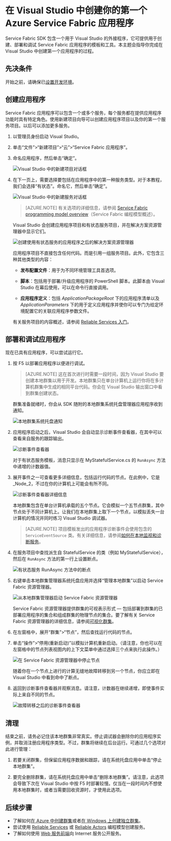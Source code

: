 <properties
   pageTitle="在 Visual Studio 中创建你的第一个 Service Fabric 应用程序 | Azure"
   description="使用 Visual Studio 创建、部署和调试 Service Fabric 应用程序"
   services="service-fabric"
   documentationCenter=".net"
   authors="seanmck"
   manager="timlt"
   editor=""/>

<tags
   ms.service="service-fabric"
   ms.date="06/09/2016"
   wacn.date="07/04/2016"/>

# 在 Visual Studio 中创建你的第一个 Azure Service Fabric 应用程序

Service Fabric SDK 包含一个用于 Visual Studio 的外接程序，它可提供用于创建、部署和调试 Service Fabric 应用程序的模板和工具。本主题会指导你完成在 Visual Studio 中创建第一个应用程序的过程。

## 先决条件

开始之前，请确保已[设置开发环境](/documentation/articles/service-fabric-get-started)。



## 创建应用程序

Service Fabric 应用程序可以包含一个或多个服务，每个服务都在提供应用程序功能时具有特定角色。使用新建项目向导可以创建应用程序项目以及你的第一个服务项目。以后可以添加更多服务。

1. 以管理员身份启动 Visual Studio。

2. 单击“文件”>“新建项目”>“云”>“Service Fabric 应用程序”。

3. 命名应用程序，然后单击“确定”。

	![Visual Studio 中的新建项目对话框][1]

4. 在下一页上，需要选择要包括在应用程序中的第一种服务类型。对于本教程，我们会选择“有状态”。命名它，然后单击“确定”。

	![Visual Studio 中的新建服务对话框][2]

	>[AZURE.NOTE] 有关选项的详细信息，请参阅 [Service Fabric programming model overview](/documentation/articles/service-fabric-choose-framework)（Service Fabric 编程模型概述）。

	Visual Studio 会创建应用程序项目和有状态服务项目，并在解决方案资源管理器中显示它们。

	![创建使用有状态服务的应用程序之后的解决方案资源管理器][3]

	应用程序项目不直接包含任何代码。而是引用一组服务项目。此外，它包含三种其他类型的内容：

	- **发布配置文件**：用于为不同环境管理工具首选项。

	- **脚本**：包括用于部署/升级应用程序的 PowerShell 脚本。此脚本由 Visual Studio 在幕后使用，可以在命令行直接调用。

	- **应用程序定义**：包括 *ApplicationPackageRoot* 下的应用程序清单以及 *ApplicationParameters* 下的用于定义应用程序并使你可以专门为给定环境配置它的关联应用程序参数文件。

    有关服务项目的内容概述，请参阅 [Reliable Services 入门](/documentation/articles/service-fabric-reliable-services-quick-start)。

## 部署和调试应用程序

现在已具有应用程序，可以尝试运行它。

1. 按 F5 以部署应用程序以便进行调试。

	>[AZURE.NOTE] 这在首次进行时需要一段时间，因为 Visual Studio 要创建本地群集以用于开发。本地群集只在单台计算机上运行你将在多计算机群集中生成的相同平台代码。你会在 Visual Studio 输出窗口中看到群集创建状态。

	群集准备就绪时，你会从 SDK 随附的本地群集系统托盘管理器应用程序收到通知。

	![本地群集系统托盘通知][4]

2. 应用程序启动之后，Visual Studio 会自动显示诊断事件查看器，在其中可以查看来自服务的跟踪输出。

	![诊断事件查看器][5]

	对于有状态服务模板，消息只显示在 MyStatefulService.cs 的 `RunAsync` 方法中递增的计数器值。

3. 展开事件之一可查看更多详细信息，包括运行代码的节点。在此例中，它是 \_Node\_2，不过在你的计算机上可能会有所不同。

	![诊断事件查看器详细信息][6]

	本地群集包含在单台计算机承载的五个节点。它会模拟一个五节点群集，其中节点处于不同计算机上。让我们在本地群集上取下一个节点，以模拟丢失一台计算机的情况并同时练习 Visual Studio 调试器。

    >[AZURE.NOTE] 项目模板发出的应用程序诊断事件会使用包含的 `ServiceEventSource` 类。有关详细信息，请参阅[如何在本地监视和诊断服务](/documentation/articles/service-fabric-diagnostics-how-to-monitor-and-diagnose-services-locally)。

4. 在服务项目中查找派生自 StatefulService 的类（例如 MyStatefulService），然后在 `RunAsync` 方法的第一行上设置断点。

	![有状态服务 RunAsync 方法中的断点][7]

5. 右键单击本地群集管理器系统托盘应用并选择“管理本地群集”以启动 Service Fabric 资源管理器。

    ![从本地群集管理器启动 Service Fabric 资源管理器][systray-launch-sfx]

    Service Fabric 资源管理器提供群集的可视表示形式 — 包括部署到群集的已部署应用程序的集合和组成群集的物理节点的集合。要了解有关 Service Fabric 资源管理器的详细信息，请参阅[可视化群集](/documentation/articles/service-fabric-visualizing-your-cluster)。

6. 在左窗格中，展开“群集”>“节点”，然后查找运行代码的节点。

7. 单击“操作”>“停用(重新启动)”以模拟计算机重新启动。（请注意，你也可以在左窗格中的节点列表视图内的上下文菜单中通过选择三个点来执行此操作。）

	![在 Service Fabric 资源管理器中停止节点][sfx-stop-node]

	随着你在一个节点上进行的计算无缝地故障转移到另一个节点，你应立即在 Visual Studio 中看到命中了断点。

8. 返回到诊断事件查看器并观察消息。请注意，计数器在继续递增，即使事件实际上来自不同的节点。

    ![故障转移之后的诊断事件查看器][diagnostic-events-viewer-detail-post-failover]

## 清理

  结束之前，请务必记住该本地群集非常真实。停止调试器会删除你的应用程序实例，并取消注册应用程序类型。不过，群集将继续在后台运行。可通过几个选项对此进行管理：

  1. 若要关闭群集，但保留应用程序数据和跟踪，请在系统托盘应用中单击“停止本地群集”。

  2. 要完全删除群集，请在系统托盘应用中单击“删除本地群集”。请注意，此选项会导致下次在 Visual Studio 中按 F5 时部署较慢。仅当在一段时间内不想使用本地群集时，或者当需要回收资源时，才使用此选项。

## 后续步骤

- 了解如何[在 Azure 中创建群集](/documentation/articles/service-fabric-cluster-creation-via-portal)或者[在 Windows 上创建独立群集](/documentation/articles/service-fabric-cluster-creation-for-windows-server)。
- 尝试使用 [Reliable Services](/documentation/articles/service-fabric-reliable-services-quick-start) 或 [Reliable Actors](/documentation/articles/service-fabric-reliable-actors-get-started) 编程模型创建服务。
- 了解如何使用 [Web 服务前端](/documentation/articles/service-fabric-add-a-web-frontend)向 Internet 服务公开服务。

<!-- Image References -->

[1]: ./media/service-fabric-create-your-first-application-in-visual-studio/new-project-dialog.png
[2]: ./media/service-fabric-create-your-first-application-in-visual-studio/new-project-dialog-2.png
[3]: ./media/service-fabric-create-your-first-application-in-visual-studio/solution-explorer-stateful-service-template.png
[4]: ./media/service-fabric-create-your-first-application-in-visual-studio/local-cluster-manager-notification.png
[5]: ./media/service-fabric-create-your-first-application-in-visual-studio/diagnostic-events-viewer.png
[6]: ./media/service-fabric-create-your-first-application-in-visual-studio/diagnostic-events-viewer-detail.png
[7]: ./media/service-fabric-create-your-first-application-in-visual-studio/runasync-breakpoint.png
[sfx-stop-node]: ./media/service-fabric-create-your-first-application-in-visual-studio/sfe-deactivate-node.png
[systray-launch-sfx]: ./media/service-fabric-create-your-first-application-in-visual-studio/launch-sfx.png
[diagnostic-events-viewer-detail-post-failover]: ./media/service-fabric-create-your-first-application-in-visual-studio/diagnostic-events-viewer-detail-post-failover.png
[sfe-delete-application]: ./media/service-fabric-create-your-first-application-in-visual-studio/sfe-delete-application.png

<!---HONumber=Mooncake_0627_2016-->